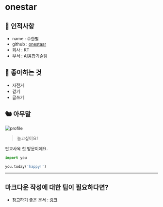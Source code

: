 # onestar

## 🥸 인적사항

- name : 주한별
- github : [onestaar](https://github.com/onestaar)
- 회사 : KT
- 부서 : AI융합기술팀

## 🥕 좋아하는 것

- 자전거
- 걷기
- 글쓰기

## 🐿 아무말

![profile](https://avatars.githubusercontent.com/u/41275199?v=4)
> 놀고싶어요!

판교사옥 첫 방문이예요.


```python
import you

you.today('happy!')
```

---

## <b>마크</b>다운 작성에 대한 팁이 필요하다면?

- 참고하기 좋은 문서 : [링크](https://gist.github.com/ihoneymon/652be052a0727ad59601)

